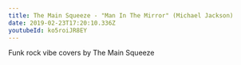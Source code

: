 ```yaml
---
title: The Main Squeeze - "Man In The Mirror" (Michael Jackson)
date: 2019-02-23T17:20:10.336Z
youtubeId: ko5roiJR8EY
---
```

Funk rock vibe covers by The Main Squeeze
